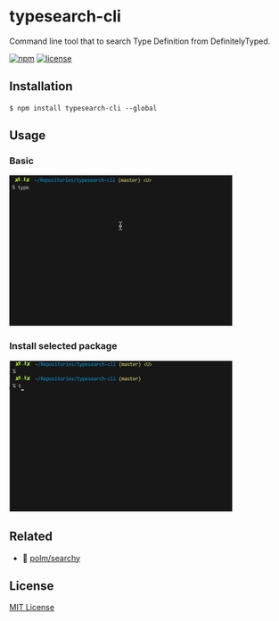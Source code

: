 typesearch-cli
===

Command line tool that to search Type Definition from DefinitelyTyped.

[![npm](https://img.shields.io/npm/v/typesearch-cli.svg?style=flat-square)](https://www.npmjs.com/packages/typesearch-cli)
[![license](https://img.shields.io/github/license/isoden/typesearch-cli.svg?style=flat-square)](https://github.com/isoden/typesearch-cli)

## Installation

```console
$ npm install typesearch-cli --global
```

## Usage

### Basic

![](fixture/demo.gif)

### Install selected package

![](fixture/demo2.gif)

## Related

- :star2: [polm/searchy](https://github.com/polm/searchy) 

## License

[MIT License](https://github.com/isoden/typesearch-cli/blob/master/LICENSE)
